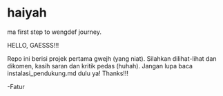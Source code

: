 # haiyah
ma first step to wengdef journey.

HELLO, GAESSS!!!

Repo ini berisi projek pertama gwejh (yang niat). Silahkan dilihat-lihat dan dikomen, kasih saran dan kritik pedas (huhah).
Jangan lupa baca instalasi_pendukung.md dulu ya!
Thanks!!!

-Fatur
